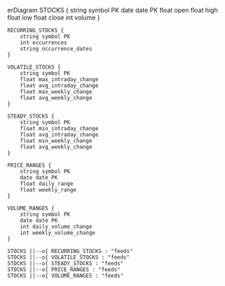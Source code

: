 erDiagram
    STOCKS {
        string symbol PK
        date date PK
        float open
        float high
        float low
        float close
        int volume
    }

    RECURRING_STOCKS {
        string symbol PK
        int occurrences
        string occurrence_dates
    }
 
    VOLATILE_STOCKS {
        string symbol PK
        float max_intraday_change
        float avg_intraday_change
        float max_weekly_change
        float avg_weekly_change
    }

    STEADY_STOCKS {
        string symbol PK
        float min_intraday_change
        float avg_intraday_change
        float min_weekly_change
        float avg_weekly_change
    }

    PRICE_RANGES {
        string symbol PK
        date date PK
        float daily_range
        float weekly_range
    }

    VOLUME_RANGES {
        string symbol PK
        date date PK
        int daily_volume_change
        int weekly_volume_change
    }

    STOCKS ||--o{ RECURRING_STOCKS : "feeds"
    STOCKS ||--o{ VOLATILE_STOCKS : "feeds"
    STOCKS ||--o{ STEADY_STOCKS : "feeds"
    STOCKS ||--o{ PRICE_RANGES : "feeds"
    STOCKS ||--o{ VOLUME_RANGES : "feeds"
